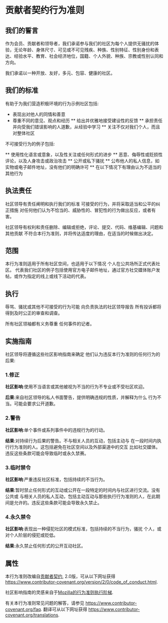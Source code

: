 # 贡献者契约行为准则

## 我们的誓言

作为会员、贡献者和领导者，我们承诺参与我们的社区为每个人提供无骚扰的体验，无论年龄、身体尺寸、可见或不可见残疾、种族、性别特征、性别身份和表达、经验水平、教育、社会经济地位，国籍、个人外貌、种族、宗教或性别认同和方向。

我们承诺以一种开放、友好，多元、包容、健康的社区。

## 我们的标准

有助于为我们营造积极环境的行为示例社区包括:

* 表现出对他人的同情和善意
* 尊重不同的意见、观点和经历
** 给出并优雅地接受建设性的反馈
** 承担责任并向受我们错误影响的人道歉，从经验中学习
** 关注不仅对我们个人，而且对整体社区

不可接受行为的例子包括:

** 使用性化语言或意象，以及性关注或任何形式的进步
** 恶意、侮辱性或贬损性评论，以及人身攻击或政治攻击
** 公开或私下骚扰
** 公布他人的私人信息，如实物或电子邮件地址，没有他们的明确许可
** 在以下情况下有理由认为不适当的其他行为

## 执法责任

社区领导有责任阐明和执行我们的标准
可接受的行为，并将采取适当和公平的纠正措施
对任何他们认为不恰当的、威胁性的、冒犯性的行为做出反应，或者有害。

社区领导有权利和责任删除、编辑或拒绝，评论、提交、代码、维基编辑、问题和其他贡献
不符合本行为准则，并将传达适度的理由，在适当的时候做出决定。

## 范围

本行为准则适用于所有社区空间，也适用于以下情况
个人在公共场所正式代表社区。
代表我们社区的例子包括使用官方电子邮件地址，通过官方社交媒体账户发帖，或作为指定的线上或线下活动的代表。

## 执行

辱骂、骚扰或其他不可接受的行为可能
向负责执法的社区领导报告
所有投诉都将得到及时公正的审查和调查。

所有社区领袖都有义务尊重
任何事件的记者。

## 实施指南

社区领导将遵循这些社区影响指南来确定
他们认为违反本行为准则的任何行为的后果:

### 1.修正

**社区影响**:使用不当语言或其他被视为不当的行为不专业或不受社区欢迎。

**后果**:来自社区领导的私人书面警告，提供明确违规的性质，并解释为什么
行为不当。可能会要求公开道歉。

### 2.警告

**社区影响**:单个事件或系列事件中的违规行为的行动。

**结果**:对持续行为后果的警告。不与相关人员的互动，包括主动与
在一段时间内执行行为准则的人。这包括避免在社区空间以及外部渠道中的交互
比如社交媒体。违反这些条款可能会导致临时或永久禁赛。

### 3.临时禁令

**社区影响**:严重违反社区标准，包括持续的不当行为。

**结果**:暂时禁止任何形式的互动或公开在一段特定的时间内与社区进行交流。没有公共或
与相关人员的私人互动，包括主动互动与那些执行行为准则的人，在此期间是允许的。违反这些条款可能会导致永久禁止。

### 4.永久禁令

**社区影响**:表现出一种侵犯社区的模式标准，包括持续的不当行为，骚扰
个人，或对个人阶层的侵犯或贬低。

**结果**:永久禁止任何形式的公开互动社区。

## 属性

本行为准则改编自[贡献者契约][主页],
2.0版，可从以下网址获得
https://www.contributor-covenant.org/version/2/0/code_of_conduct.html.

社区影响指南的灵感来自于[Mozilla的行为准则执行阶梯](https://github.com/mozilla/diversity).

[主页]: https://www.contributor-covenant.org

有关本行为准则常见问题的解答，请参见
https://www.contributor-covenant.org/faq.
翻译可从以下网址获得
https://www.contributor-covenant.org/translations.
